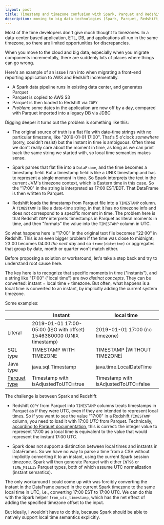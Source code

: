 ```yaml
---
layout: post
title: Timestamp and timezone confusion with Spark, Parquet and Redshift
description: moving to big data technologies (Spark, Parquet, Redshift, AWS) can introduce discrepancies in how times are represented
---
```


Most of the time developers don't give much thought to timezones.  In a data-center based application, ETL, DB, and applications
all run in the same timezone, so there are limited opportunities for discrepancies.

When you move to the cloud and big data, especially when you migrate components incrementally, there are suddenly lots of
places where things can go wrong.

Here's an example of an issue I ran into when migrating a front-end reporting application to AWS and Redshift incrementally.

- A Spark data pipeline runs in existing data center, and generates Parquet
- Parquet is copied to AWS S3
- Parquet is then loaded to Redshift via `COPY`
- *Problem*: some dates in the application are now off by a day, compared with Parquet imported into a legacy DB via JDBC

Digging deeper it turns out the problem is something like this:
- The original source of truth is a flat file with date-time strings with no particular timezone, like "2019-01-01 17:00".  That's
5 o'clock *somewhere* (sorry, couldn't resist) but the instant in time is ambiguous.  Often times we don't really
care about the moment in time, as long as we can print back the same string we started with, so local time semantics makes sense.

- Spark parses that flat file into a `DataFrame`, and the time becomes a timestamp field.  But a timestamp field is like
a UNIX timestamp and has to represent a single moment in time.  So Spark interprets the text in the current JVM's timezone
context, which is Eastern time in this case.  So the "17:00" in the string is interpreted as 17:00 EST/EDT.  That DataFrame is then
written to Parquet.    

- Redshift loads the timestamp from Parquet file into a `TIMESTAMP` column.  A `TIMESTAMP` is like a date-time string, in
that it has no timezone info and does not correspond to a specific moment in time.  The problem here is that Redshift `COPY`
interprets timestamps in Parquet as literal moments in time, and then "formats" the value into the `TIMESTAMP` column in UTC.  

So what happens here is "17:00" in the original text file becomes "22:00" in Redshift.  This is an even bigger problem
if the time was close to midnight; 23:00 becomes 04:00 *the next day* and so `trunc(datetime)` or aggregates that group by
date, month or quarter won't match either.

Before proposing a solution or workaround, let's take a step back and try to understand root cause here.

The key here is to recognize that specific moments in time ("instants"), and a string like "17:00" ("local time")
are *two distinct concepts*.  They can be converted: instant = local time + timezone.  But often, what happens is
a local time is converted to an instant, by implicitly adding the current system timezone.

Some examples:

||Instant|local time|
|-----|------|------|
|Literal|2019-01-01 17:00-05:00 (ISO with offset)<br/>1546380000 (UNIX timestamp)|2019-01-01 17:00 (no timezone)|
|SQL type|TIMESTAMP WITH TIMEZONE|TIMESTAMP [WITHOUT TIMEZONE]<br/>|
|Java type|java.sql.Timestamp|java.time.LocalDateTime|
|[Parquet type](https://github.com/apache/parquet-format/blob/master/LogicalTypes.md)|Timestamp with isAdjustedToUTC=true|Timestamp with isAdjustedToUTC=false|

The challenge is between Spark and Redshift:

- Redshift `COPY` from Parquet into `TIMESTAMP` columns treats timestamps in Parquet as if they were UTC, even if they
are intended to represent local times.  So if you want to see the value "17:00" in a Redshift `TIMESTAMP` column,
you need to load it with 17:00 *UTC* from Parquet.  Technically, [according to Parquet documentation](https://github.com/apache/parquet-format/blob/master/LogicalTypes.md), this is correct: the integer value
to represent 17:00 as a local time is equivalent to the value that would represent the instant 17:00 UTC.

- Spark does not support a distinction between local times and instants in DataFrames.  So we have no way to parse a time
from a CSV without implicitly converting it to an instant, using
the current Spark session timezone.  Spark will then generate Parquet with either `INT96` or `TIME_MILLIS` Parquet types, both
of which assume UTC normalization (instant semantics).

The only workaround I could come up with was forcibly converting the instant in the DataFrame parsed in the current
Spark timezone to the same local time in UTC, i.e., converting 17:00 EST to 17:00 UTC.  We can do this with the Spark helper
`from_utc_timestamp`, which has the net effect of adding the specified timezone offset to the input.  

But ideally, I wouldn't have to do this, because Spark should be able to natively support local time semantics explicitly.
